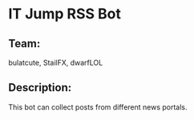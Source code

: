 # IT Jump RSS Bot
## Team: 
bulatcute, StailFX, dwarfLOL
## Description:
This bot can collect posts from different news portals.
